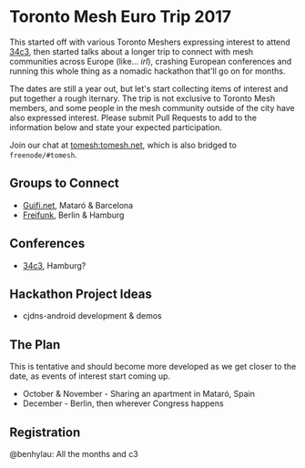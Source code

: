 # Toronto Mesh Euro Trip 2017

This started off with various Toronto Meshers expressing interest to attend [34c3](https://en.wikipedia.org/wiki/Chaos_Communication_Congress), then started talks about a longer trip to connect with mesh communities across Europe (like... _irl_), crashing European conferences and running this whole thing as a nomadic hackathon that'll go on for months.

The dates are still a year out, but let's start collecting items of interest and put together a rough iternary. The trip is not exclusive to Toronto Mesh members, and some people in the mesh community outside of the city have also expressed interest. Please submit Pull Requests to add to the information below and state your expected participation.

Join our chat at [tomesh:tomesh.net](https://chat.tomesh.net/#/room/#tomesh:tomesh.net), which is also bridged to `freenode/#tomesh`.

## Groups to Connect

- [Guifi.net](https://guifi.net), Mataró & Barcelona
- [Freifunk](https://freifunk.net), Berlin & Hamburg

## Conferences

- [34c3](https://www.ccc.de/en/), Hamburg?

## Hackathon Project Ideas

- cjdns-android development & demos

## The Plan

This is tentative and should become more developed as we get closer to the date, as events of interest start coming up.

- October & November - Sharing an apartment in Mataró, Spain
- December - Berlin, then wherever Congress happens

## Registration

@benhylau: All the months and c3
